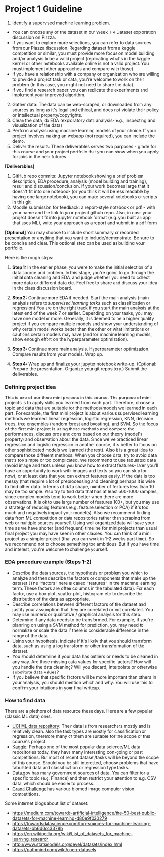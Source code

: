 # Project 1 Guideline

1. Identify a supervised machine learning problem. 
- You can choose any of the dataset in our Week 1-4 Dataset exploration discussion on Piazza. 
- If you want to explore more selections, you can refer to data sources from our Piazza discussion. Regarding dataset from a kaggle competition or similar, you must provide more focus on model building and/or analysis to be a valid project (replicating what's in the kaggle kernel or other notebooks available online is not a valid project. You must implement other approaches and compare with those).
- If you have a relationship with a company or organization who are willing to provide a project task or data, you're welcome to work on their problem (In this case, you might not need to share the data). 
- If you find a research paper, you can replicate the experiments and implement your improved algorithm.
2. Gather data: The data can be web-scraped, or downloaded from any sources as long as it's legal and ethical, and does not violate their policy or intellectual property/copyrights.
3. Clean the data, do EDA (exploratory data analysis- e.g., inspecting and visualization of the data)
4. Perform analysis using machine learning models of your choice. If your project involves making an webapp (not required), you can include the demo.
5. Deliver the results: These deliverables serves two purposes - grade for this course and your project portfolio that you can show when you apply for jobs in the near futures.

**[Deliverables]** 
1. GitHub repo commits: Jupyter notebook showing a brief problem description, EDA procedure, analysis (model building and training), result and discussion/conclusion. If your work becomes large that it doesn't fit into one notebook (or you think it will be less readable by having one large notebook), you can make several notebooks or scripts in this git
2. Moodle submission for feedback: a report-style notebook or pdf - with your name and the link to your project github repo. Also, in case your project doesn't fit into jupyter notebook format (e.g. you built an app that uses ML), write your approach as a report and submit in a pdf form

**[Optional]** You may choose to include short summary or recorded presentation or anything that you want to include/demonstrate. Be sure to be concise and clear. This optional step can be used as building your portfolio.

Here is the rough steps:         

1. **Step 1:** In the earlier phase, you were to make the initial selection of a data source and problem. In this stage, you're going to go through the initial data cleaning and EDA, and judge whether you need to collect more data or different data etc. Feel free to share and discuss your idea in the class discussion board.

2. **Step 2:** Continue more EDA if needed. Start the main analysis (main analysis refers to *supervised learning tasks* such as classification or regression).You are on the right track if you start the main analysis at the latest end of the week 7 or earlier. Depending on your tasks, you may have one model or more. Generally, it is deemed to be a higher quality project if you compare multiple models and show your understanding of why certain model works better than the other or what limitations or cautions certain models may have (and for machine learning models, show enough effort on the hyperparameter optimization).

3. **Step 3:** Continue more main analysis. Hyperparameter optimization. Compare results from your models. Wrap up.

4. **Step 4:** Wrap up and finalize your jupyter notebook write-up. (Optional: Prepare the presentation. Organize your git repository.) Submit the deliverables.

### Defining project idea
This is one of our three mini projects in this course. The purpose of mini projects is to apply skills you learned from each part. Therefore, choose a topic and data that are suitable for the methods/models we learned in each part. For example, the first mini project is about various supervised learning methods we learned: linear regression, logistic regression, KNN, decision trees, tree ensembles (random forest and boosting), and SVM. So the focus of the first mini project is using these methods and compare the performances, discuss pros and cons based on our theory (model's property) and observation about the data. Since we've practiced linear regression and logistic regression in another course, it is better to focus on other sophisticated models we learned (the rest). Also it is a great idea to compare those different methods. When you choose data, try to avoid data that's too simple or too complicated. We recommend to use tabulated data (avoid image and texts unless you know how to extract features- later you'll have an opportunity to work with images and texts so you can skip for now), or at least data that you can extract features easily. If the data is too messy (that require a lot of preprocessing and cleaning) perhaps it is wise to find other data. In terms of data shape, number of features less than 10 may be too simple. Also try to find data that has at least 500-1000 samples, since complex models tend to work better when there are more observations. It is ok to use large number of features 100+, but you may use a strategy of reducing features (e.g. feature selection or PCA) if it's too much and negatively impact your model(s).
Also we recommend finding data from ML competition or data repositories rather than scraping from web or multiple sources yourself. Using well organized data will save your time as we have shorter (and frequent) timeline for mini projects than usual final project you may have seen in other classes. You can think of a mini project as a simpler project (that you can work in 1-2 weeks part time). So we recommend not to choose something too ambitious. But if you have time and interest, you're welcome to challenge yourself.

### EDA procedure example (Steps 1-2)
- Describe the data sources, the hypothesis or problem you which to analyze and then describe the factors or components that make up the dataset (The "factors" here is called "features" in the machine learning term. These factors are often columns in the tabulated data). For each factor, use a box-plot, scatter plot, histogram etc to describe the distribution of the data as appropriate.
- Describe correlations between different factors of the dataset and justify your assumption that they are correlated or not correlated. You may use numeric or qualitative / graphical analysis for this step.
- Determine if any data needs to be transformed. For example, if you're planning on using a SVM method for prediction, you may need to normalize or scale the data if there is considerable difference in the range of the data.
- Using your hypothesis, indicate if it's likely that you should transform data, such as using a log transform or other transformation of the dataset.
- You should determine if your data has outliers or needs to be cleaned in any way. Are there missing data values for specific factors? How will you handle the data cleaning? Will you discard, interpolate or otherwise substitute data values?
- If you believe that specific factors will be more important than others in your analysis, you should mention which and why. You will use this to confirm your intuitions in your final writeup.

### How to find data
There are a plethora of data resource these days. Here are a few popular (classic ML data) ones.     
- [UCI ML data repository](https://archive.ics.uci.edu/ml/datasets.php): Their data is from researchers mostly and is relatively clean. Also the task types are mostly for classification or regression, therefore many of them are suitable for the scope of this course's project.     
- [Kaggle](https://www.kaggle.com/): Perhaps one of the most popular data science/ML data repositories today, they have many interesting con-going or past competitions. But most of recent dataset/tasks will be beyond the scope of this course. Should you be still interested, choose problems that have tabulated data and classification or regression type tasks.     
- [Data.gov](https://www.data.gov/) has many government sources of data. You can filter for a specific topic (e.g. Finance) and then restrict your attention to e.g. CSV data, which should be easier to process.
- [Grand Challenge](https://grand-challenge.org/) has various biomed image computer vision competitions.

Some internet blogs about list of dataset:     
- https://medium.com/towards-artificial-intelligence/the-50-best-public-datasets-for-machine-learning-d80e9f030279
- https://towardsdatascience.com/top-sources-for-machine-learning-datasets-bb6d0dc3378b
- https://en.wikipedia.org/wiki/List_of_datasets_for_machine-learning_research
- http://www.statsmodels.org/devel/datasets/index.html
- https://pathmind.com/wiki/open-datasets

